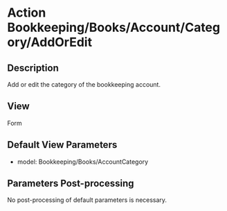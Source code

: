 # Action Bookkeeping/Books/Account/Category/AddOrEdit

## Description

Add or edit the category of the bookkeeping account.

## View

Form

## Default View Parameters

* model: Bookkeeping/Books/AccountCategory

## Parameters Post-processing

No post-processing of default parameters is necessary.
